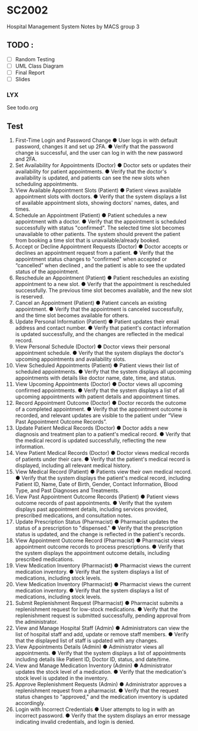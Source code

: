 # SC2002

Hospital Management System Notes by MACS group 3

## TODO :

- [ ] Random Testing
- [ ]  UML Class Diagram
- [ ]  Final Report
- [ ]  Slides

### LYX
See todo.org

## Test
1. First-Time Login and Password Change
● User logs in with default password, changes it and set up 2FA.
● Verify that the password change is successful, and the user can log in with the
new password and 2FA.
2. Set Availability for Appointments (Doctor)
● Doctor sets or updates their availability for patient appointments.
● Verify that the doctor's availability is updated, and patients can see the new slots
when scheduling appointments.
3. View Available Appointment Slots (Patient)
● Patient views available appointment slots with doctors.
● Verify that the system displays a list of available appointment slots, showing
doctors' names, dates, and times.
4. Schedule an Appointment (Patient)
● Patient schedules a new appointment with a doctor.
● Verify that the appointment is scheduled successfully with status "confirmed".
The selected time slot becomes unavailable to other patients. The system should
prevent the patient from booking a time slot that is unavailable/already booked.
5. Accept or Decline Appointment Requests (Doctor)
● Doctor accepts or declines an appointment request from a patient.
● Verify that the appointment status changes to "confirmed" when accepted or
“cancelled” when declined , and the patient is able to see the updated status of
the appointment.
6. Reschedule an Appointment (Patient)
● Patient reschedules an existing appointment to a new slot.
● Verify that the appointment is rescheduled successfully. The previous time slot
becomes available, and the new slot is reserved.
7. Cancel an Appointment (Patient)
● Patient cancels an existing appointment.
● Verify that the appointment is canceled successfully, and the time slot becomes
available for others.
8. Update Personal Information (Patient)
● Patient updates their email address and contact number.
● Verify that patient's contact information is updated successfully, and the changes
are reflected in the medical record.
9. View Personal Schedule (Doctor)
● Doctor views their personal appointment schedule.
● Verify that the system displays the doctor's upcoming appointments and
availability slots.
10. View Scheduled Appointments (Patient)
● Patient views their list of scheduled appointments.
● Verify that the system displays all upcoming appointments with details like
doctor name, date, time, and status.
11. View Upcoming Appointments (Doctor)
● Doctor views all upcoming confirmed appointments.
● Verify that the system displays a list of all upcoming appointments with patient
details and appointment times.
12. Record Appointment Outcome (Doctor)
● Doctor records the outcome of a completed appointment.
● Verify that the appointment outcome is recorded, and relevant updates are visible
to the patient under “View Past Appointment Outcome Records”.
13. Update Patient Medical Records (Doctor)
● Doctor adds a new diagnosis and treatment plan to a patient's medical record.
● Verify that the medical record is updated successfully, reflecting the new information.
14. View Patient Medical Records (Doctor)
● Doctor views medical records of patients under their care.
● Verify that the patient's medical record is displayed, including all relevant
medical history.
15. View Medical Record (Patient)
● Patients view their own medical record.
● Verify that the system displays the patient's medical record, including Patient ID,
Name, Date of Birth, Gender, Contact Information, Blood Type, and Past
Diagnoses and Treatments.
16. View Past Appointment Outcome Records (Patient)
● Patient views outcome records of past appointments.
● Verify that the system displays past appointment details, including services
provided, prescribed medications, and consultation notes.
17. Update Prescription Status (Pharmacist)
● Pharmacist updates the status of a prescription to "dispensed."
● Verify that the prescription status is updated, and the change is reflected in the
patient's records.
18. View Appointment Outcome Record (Pharmacist)
● Pharmacist views appointment outcome records to process prescriptions.
● Verify that the system displays the appointment outcome details, including
prescribed medications.
19. View Medication Inventory (Pharmacist)
● Pharmacist views the current medication inventory.
● Verify that the system displays a list of medications, including stock levels.
20. View Medication Inventory (Pharmacist)
● Pharmacist views the current medication inventory.
● Verify that the system displays a list of medications, including stock levels.
21. Submit Replenishment Request (Pharmacist)
● Pharmacist submits a replenishment request for low-stock medications.
● Verify that the replenishment request is submitted successfully, pending approval
from the administrator.
22. View and Manage Hospital Staff (Admin)
● Administrators can view the list of hospital staff and add, update or remove staff
members.
● Verify that the displayed list of staff is updated with any changes.
23. View Appointments Details (Admin)
● Administrator views all appointments.
● Verify that the system displays a list of appointments including details like
Patient ID, Doctor ID, status, and date/time.
24. View and Manage Medication Inventory (Admin)
● Administrator updates the stock level of a medication.
● Verify that the medication's stock level is updated in the inventory.
25. Approve Replenishment Requests (Admin)
● Administrator approves a replenishment request from a pharmacist.
● Verify that the request status changes to "approved," and the medication
inventory is updated accordingly.
26. Login with Incorrect Credentials
● User attempts to log in with an incorrect password.
● Verify that the system displays an error message indicating invalid credentials,
and login is denied.
